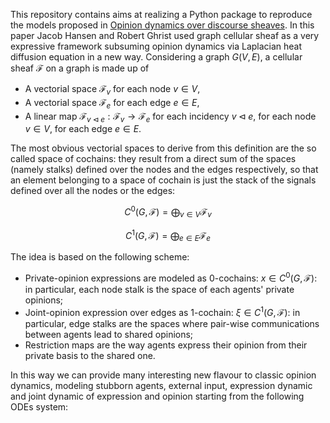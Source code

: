 This repository contains aims at realizing a Python package to reproduce the models proposed in [Opinion dynamics over discourse sheaves](https://arxiv.org/pdf/2005.12798). 
In this paper Jacob Hansen and Robert Ghrist used graph cellular sheaf as a very expressive framework subsuming opinion dynamics via Laplacian heat diffusion equation in a new way.
Considering a graph $G(V,E)$, a cellular sheaf $\mathcal{F}$ on a graph is made up of
+ A vectorial space $\mathcal{F}_v$ for each node $v \in V$,
+ A vectorial space $\mathcal{F}_e$ for each edge $e \in E$,
+ A linear map $\mathcal{F}_{v \triangleleft e} : \mathcal{F}_v \rightarrow \mathcal{F}_e$ for each incidency $v \triangleleft e$, for each node $v \in V$, for each edge $e \in E$.

The most obvious vectorial spaces to derive from this definition are the so called space of cochains: they result from a direct sum of the spaces (namely stalks) defined over the nodes and the edges respectively, so that an element belonging to a space of cochain is just the stack of the signals defined over all the nodes or the edges:

$$C^0(G,\mathcal{F}) = \bigoplus_{v \in V} \mathcal{F}_v$$

$$C^1(G,\mathcal{F}) = \bigoplus_{e \in E} \mathcal{F}_e$$

The idea is based on the following scheme:
+ Private-opinion expressions are modeled as 0-cochains: $x \in C^0(G,\mathcal{F})$: in particular, each node stalk is the space of each agents' private opinions;
+ Joint-opinion expression over edges as 1-cochain: $\xi \in C^1(G,\mathcal{F})$: in particular, edge stalks are the spaces where pair-wise communications between agents lead to shared opinions;
+ Restriction maps are the way agents express their opinion from their private basis to the shared one.

In this way we can provide many interesting new flavour to classic opinion dynamics, modeling stubborn agents, external input, expression dynamic and joint dynamic of expression and opinion starting from the following ODEs system:

